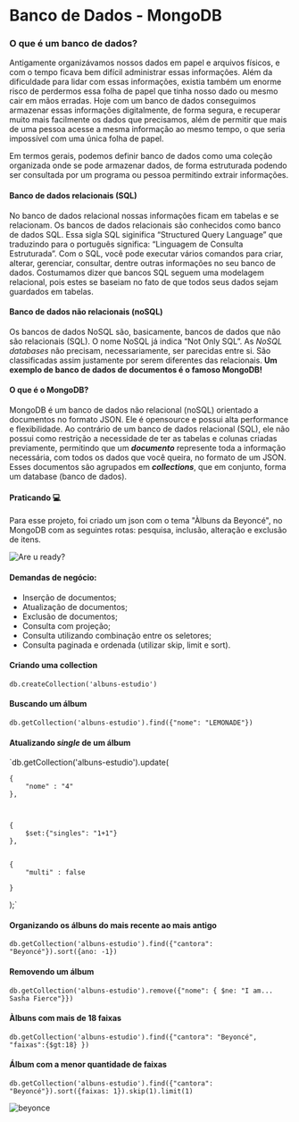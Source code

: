 # Banco de Dados  - MongoDB

### O que é um banco de dados?

Antigamente organizávamos nossos dados em papel e arquivos físicos, e com o tempo ficava bem difícil administrar essas informações. Além da dificuldade para lidar com essas informações, existia também um enorme risco de perdermos essa folha de papel que tinha nosso dado ou mesmo cair em mãos erradas. Hoje com um banco de dados conseguimos armazenar essas informações digitalmente, de forma segura, e recuperar muito mais facilmente os dados que precisamos, além de permitir que mais de uma pessoa acesse a mesma informação ao mesmo tempo, o que seria impossível com uma única folha de papel.

Em termos gerais, podemos definir banco de dados como uma coleção organizada onde se pode armazenar dados, de forma estruturada podendo ser consultada por um programa ou pessoa permitindo extrair informações. 

#### Banco de dados relacionais (SQL)

No banco de dados relacional nossas informações ficam em tabelas e se relacionam. Os bancos de dados relacionais são conhecidos como banco de dados SQL. Essa sigla SQL siginifica “Structured Query Language” que traduzindo para o português significa: “Linguagem de Consulta Estruturada”. Com o SQL, você pode executar vários comandos para criar, alterar, gerenciar, consultar, dentre outras informações no seu banco de dados. Costumamos dizer que bancos SQL seguem uma modelagem relacional, pois estes se baseiam no fato de que todos seus dados sejam guardados em tabelas.

#### Banco de dados não relacionais (noSQL)

Os bancos de dados NoSQL são, basicamente, bancos de dados que não são relacionais (SQL). O nome NoSQL já indica “Not Only SQL”. As *NoSQL databases* não precisam, necessariamente, ser parecidas entre si. São classificadas assim justamente por serem diferentes das relacionais. **Um exemplo de banco de dados de documentos é o famoso MongoDB!**

#### O que é o MongoDB?

MongoDB é um banco de dados não relacional (noSQL) orientado a documentos no formato JSON. Ele é opensource e possui alta performance e flexibilidade. Ao contrário de um banco de dados relacional (SQL), ele não possui como restrição a necessidade de ter as tabelas e colunas criadas previamente, permitindo que um ***documento*** represente toda a informação necessária, com todos os dados que você queira, no formato de um JSON. Esses documentos são agrupados em ***collections***, que em conjunto, forma um database (banco de dados).

#### Praticando :computer:

Para esse projeto, foi criado um json com o tema "Àlbuns da Beyoncé", no MongoDB com as seguintes rotas: pesquisa, inclusão, alteração e exclusão de itens.

![Are u ready?](https://3.bp.blogspot.com/-GPjvaR48_9c/VsoffARxRYI/AAAAAAAASh0/4RWLgEPL0kU/s1600/tumblr_nz7m8kgbHH1svlqpoo1_500.gif)



#### Demandas de negócio:

- Inserção de documentos;
- Atualização de documentos;
- Exclusão de documentos;
- Consulta com projeção;
- Consulta utilizando combinação entre os seletores;
- Consulta paginada e ordenada (utilizar skip, limit e sort).



#### Criando uma collection

`db.createCollection('albuns-estudio')`

#### Buscando um álbum

`db.getCollection('albuns-estudio').find({"nome": "LEMONADE"})`

#### Atualizando *single* de um álbum

`db.getCollection('albuns-estudio').update(
    
    {
        "nome" : "4"
    },
    

    
    {
        $set:{"singles": "1+1"}
    },
    
     
    {
        "multi" : false
       
    }
);`

#### Organizando os álbuns do mais recente ao mais antigo

`db.getCollection('albuns-estudio').find({"cantora": "Beyoncé"}).sort({ano: -1})`

#### Removendo um álbum

`db.getCollection('albuns-estudio').remove({"nome": { $ne: "I am... Sasha Fierce"}})`

#### Àlbuns com mais de 18 faixas

`db.getCollection('albuns-estudio').find({"cantora": "Beyoncé", "faixas":{$gt:18} })`

#### Álbum com a menor quantidade de faixas

`db.getCollection('albuns-estudio').find({"cantora": "Beyoncé"}).sort({faixas: 1}).skip(1).limit(1)`



![beyonce](https://2.bp.blogspot.com/-goLkPUhrusE/WNQBWhuQ-QI/AAAAAAAAZr8/hqQ1ul59sjkrI8ZRq6NYKRXsKdnQez70ACLcB/s1600/20%2BGifs%2BBeyonc%25C3%25A9%2B1.gif)











